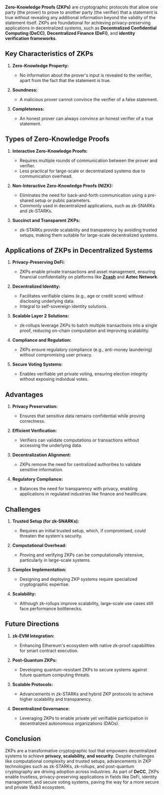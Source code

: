 **Zero-Knowledge Proofs (ZKPs)** are cryptographic protocols that allow one party (the prover) to prove to another party (the verifier) that a statement is true without revealing any additional information beyond the validity of the statement itself. ZKPs are foundational for achieving privacy-preserving applications in decentralized systems, such as **Decentralized Confidential Computing (DeCC)**, **Decentralized Finance (DeFi)**, and **identity verification frameworks**.

## **Key Characteristics of ZKPs**
1. **Zero-Knowledge Property:**
   - No information about the prover's input is revealed to the verifier, apart from the fact that the statement is true.

2. **Soundness:**
   - A malicious prover cannot convince the verifier of a false statement.

3. **Completeness:**
   - An honest prover can always convince an honest verifier of a true statement.

## **Types of Zero-Knowledge Proofs**
1. **Interactive Zero-Knowledge Proofs:**
   - Requires multiple rounds of communication between the prover and verifier.
   - Less practical for large-scale or decentralized systems due to communication overhead.

2. **Non-Interactive Zero-Knowledge Proofs (NIZK):**
   - Eliminates the need for back-and-forth communication using a pre-shared setup or public parameters.
   - Commonly used in decentralized applications, such as zk-SNARKs and zk-STARKs.

3. **Succinct and Transparent ZKPs:**
   - zk-STARKs provide scalability and transparency by avoiding trusted setups, making them suitable for large-scale decentralized systems.

## **Applications of ZKPs in Decentralized Systems**
1. **Privacy-Preserving DeFi:**
   - ZKPs enable private transactions and asset management, ensuring financial confidentiality on platforms like **[Zcash](https://z.cash/)** and **Aztec Network**.

2. **Decentralized Identity:**
   - Facilitates verifiable claims (e.g., age or credit score) without disclosing underlying data.
   - Integral to self-sovereign identity solutions.

3. **Scalable Layer 2 Solutions:**
   - zk-rollups leverage ZKPs to batch multiple transactions into a single proof, reducing on-chain computation and improving scalability.

4. **Compliance and Regulation:**
   - ZKPs ensure regulatory compliance (e.g., anti-money laundering) without compromising user privacy.

5. **Secure Voting Systems:**
   - Enables verifiable yet private voting, ensuring election integrity without exposing individual votes.

## **Advantages**
1. **Privacy Preservation:**
   - Ensures that sensitive data remains confidential while proving correctness.

2. **Efficient Verification:**
   - Verifiers can validate computations or transactions without accessing the underlying data.

3. **Decentralization Alignment:**
   - ZKPs remove the need for centralized authorities to validate sensitive information.

4. **Regulatory Compliance:**
   - Balances the need for transparency with privacy, enabling applications in regulated industries like finance and healthcare.

## **Challenges**
1. **Trusted Setup (for zk-SNARKs):**
   - Requires an initial trusted setup, which, if compromised, could threaten the system's security.

2. **Computational Overhead:**
   - Proving and verifying ZKPs can be computationally intensive, particularly in large-scale systems.

3. **Complex Implementation:**
   - Designing and deploying ZKP systems require specialized cryptographic expertise.

4. **Scalability:**
   - Although zk-rollups improve scalability, large-scale use cases still face performance bottlenecks.

## **Future Directions**
1. **zk-EVM Integration:**
   - Enhancing Ethereum's ecosystem with native zk-proof capabilities for smart contract execution.

2. **Post-Quantum ZKPs:**
   - Developing quantum-resistant ZKPs to secure systems against future quantum computing threats.

3. **Scalable Protocols:**
   - Advancements in zk-STARKs and hybrid ZKP protocols to achieve higher scalability and transparency.

4. **Decentralized Governance:**
   - Leveraging ZKPs to enable private yet verifiable participation in decentralized autonomous organizations (DAOs).

## **Conclusion**
ZKPs are a transformative cryptographic tool that empowers decentralized systems to achieve **privacy, scalability, and security**. Despite challenges like computational complexity and trusted setups, advancements in ZKP technologies such as zk-STARKs, zk-rollups, and post-quantum cryptography are driving adoption across industries. As part of **DeCC**, ZKPs enable trustless, privacy-preserving applications in fields like DeFi, identity management, and secure voting systems, paving the way for a more secure and private Web3 ecosystem.
